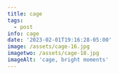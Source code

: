 ```yaml
---
title: cage
tags:
  - post
info: cage
date: '2023-02-01T19:16:28-05:00'
image: /assets/cage-16.jpg
imagetwo: /assets/cage-18.jpg
imageAlt: 'cage, bright moments'
---
```


